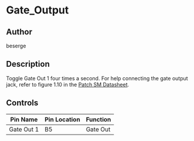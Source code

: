 # Gate_Output

## Author

beserge

## Description

Toggle Gate Out 1 four times a second.
For help connecting the gate output jack, refer to figure 1.10 in the [Patch SM Datasheet](https://github.com/electro-smith/DaisyPatchSM/blob/main/doc/datasheet/ES_Patch_SM_datasheet_v1.0.pdf).  

## Controls

| Pin Name | Pin Location | Function |
| --- | --- | --- |
| Gate Out 1 | B5 | Gate Out |